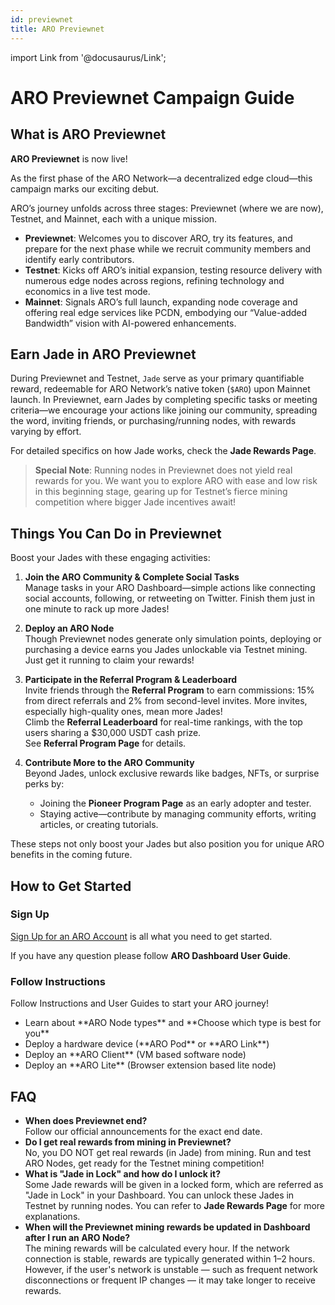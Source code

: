 ```yaml
---
id: previewnet
title: ARO Previewnet
---
```

import Link from '@docusaurus/Link';

# ARO Previewnet Campaign Guide

## What is ARO Previewnet

**ARO Previewnet** is now live! 

As the first phase of the ARO Network—a decentralized edge cloud—this campaign marks our exciting debut. 

ARO’s journey unfolds across three stages: Previewnet (where we are now), Testnet, and Mainnet, each with a unique mission.

- **Previewnet**: Welcomes you to discover ARO, try its features, and prepare for the next phase while we recruit community members and identify early contributors.
- **Testnet**: Kicks off ARO’s initial expansion, testing resource delivery with numerous edge nodes across regions, refining technology and economics in a live test mode.
- **Mainnet**: Signals ARO’s full launch, expanding node coverage and offering real edge services like PCDN, embodying our “Value-added Bandwidth” vision with AI-powered enhancements.

## Earn Jade in ARO Previewnet

During Previewnet and Testnet, `Jade` serve as your primary quantifiable reward, redeemable for ARO Network’s native token (`$ARO`) upon Mainnet launch. In Previewnet, earn Jades by completing specific tasks or meeting criteria—we encourage your actions like joining our community, spreading the word, inviting friends, or purchasing/running nodes, with rewards varying by effort.

For detailed specifics on how Jade works, check the <Link to="/campaigns/jade">**Jade Rewards Page**</Link>.

>**Special Note**: Running nodes in Previewnet does not yield real rewards for you. We want you to explore ARO with ease and low risk in this beginning stage, gearing up for Testnet’s fierce mining competition where bigger Jade incentives await!

## Things You Can Do in Previewnet

Boost your Jades with these engaging activities:

1. **Join the ARO Community & Complete Social Tasks**  
   Manage tasks in your ARO Dashboard—simple actions like connecting social accounts, following, or retweeting on Twitter. Finish them just in one minute to rack up more Jades!

2. **Deploy an ARO Node**  
   Though Previewnet nodes generate only simulation points, deploying or purchasing a device earns you Jades unlockable via Testnet mining. Just get it running to claim your rewards!

3. **Participate in the Referral Program & Leaderboard**  
   Invite friends through the **Referral Program** to earn commissions: 15% from direct referrals and 2% from second-level invites. More invites, especially high-quality ones, mean more Jades!  
   Climb the **Referral Leaderboard** for real-time rankings, with the top users sharing a $30,000 USDT cash prize.  
   See <Link to="/campaigns/referral">**Referral Program Page**</Link> for details.

4. **Contribute More to the ARO Community**  
   Beyond Jades, unlock exclusive rewards like badges, NFTs, or surprise perks by:  
   - Joining the <Link to="/campaigns/pioneer">**Pioneer Program Page**</Link> as an early adopter and tester.  
   - Staying active—contribute by managing community efforts, writing articles, or creating tutorials.  

These steps not only boost your Jades but also position you for unique ARO benefits in the coming future. 

## How to Get Started

### Sign Up

[Sign Up for an ARO Account](https://dashboard.aro.network) is all what you need to get started. 

If you have any question please follow <Link to="/user-guides/dashboard">**ARO Dashboard User Guide**</Link>.

### Follow Instructions

Follow Instructions and User Guides to start your ARO journey!

- <Link to="/edge-node/types">Learn about **ARO Node types**</Link> and <Link to="/user-guides/run-node">**Choose which type is best for you**</Link>
- <Link to="/user-guides/device-setup">Deploy a hardware device (**ARO Pod** or **ARO Link**)</Link>
- <Link to="/user-guides/software-setup">Deploy an **ARO Client** (VM based software node)</Link>
- <Link to="/user-guides/aro-lite">Deploy an **ARO Lite** (Browser extension based lite node)</Link>

## FAQ

- **When does Previewnet end?**  
  Follow our official announcements for the exact end date.
- **Do I get real rewards from mining in Previewnet?**  
  No, you DO NOT get real rewards (in Jade) from mining. Run and test ARO Nodes, get ready for the Testnet mining competition!
- **What is "Jade in Lock" and how do I unlock it?**  
  Some Jade rewards will be given in a locked form, which are referred as "Jade in Lock" in your Dashboard. You can unlock these Jades in Testnet by running nodes. You can refer to <Link to="/campaigns/jade">**Jade Rewards Page**</Link> for more explanations. 
- **When will the Previewnet mining rewards be updated in Dashboard after I run an ARO Node?**  
  The mining rewards will be calculated every hour. If the network connection is stable, rewards are typically generated within 1–2 hours. However, if the user's network is unstable — such as frequent network disconnections or frequent IP changes — it may take longer to receive rewards.

